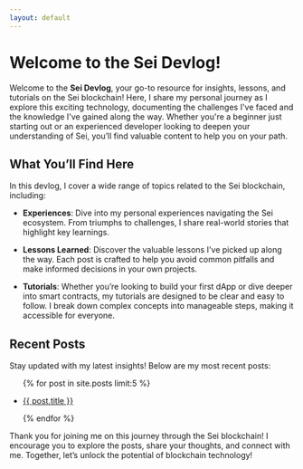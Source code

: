 ```yaml
---
layout: default
---
```


# Welcome to the Sei Devlog!

Welcome to the **Sei Devlog**, your go-to resource for insights, lessons, and tutorials on the Sei blockchain! Here, I share my personal journey as I explore this exciting technology, documenting the challenges I've faced and the knowledge I've gained along the way. Whether you're a beginner just starting out or an experienced developer looking to deepen your understanding of Sei, you’ll find valuable content to help you on your path.

## What You’ll Find Here

In this devlog, I cover a wide range of topics related to the Sei blockchain, including:

- **Experiences**: Dive into my personal experiences navigating the Sei ecosystem. From triumphs to challenges, I share real-world stories that highlight key learnings.

- **Lessons Learned**: Discover the valuable lessons I've picked up along the way. Each post is crafted to help you avoid common pitfalls and make informed decisions in your own projects.

- **Tutorials**: Whether you’re looking to build your first dApp or dive deeper into smart contracts, my tutorials are designed to be clear and easy to follow. I break down complex concepts into manageable steps, making it accessible for everyone.

## Recent Posts

Stay updated with my latest insights! Below are my most recent posts:

<ul>
  {% for post in site.posts limit:5 %}
    <li>
      <p><a href="{{ post.url | relative_url }}">{{ post.title }}</a></p>
    </li>
  {% endfor %}
</ul>

Thank you for joining me on this journey through the Sei blockchain! I encourage you to explore the posts, share your thoughts, and connect with me. Together, let’s unlock the potential of blockchain technology!
